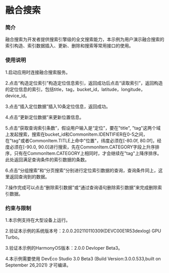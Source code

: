 # 融合搜索<a name="ZH-CN_TOPIC_0000001179782481"></a>

### 简介<a name="section104mcpsimp"></a>

融合搜索为开发者提供搜索引擎级的全文搜索能力，本示例为用户演示融合搜索的索引构造、索引数据插入、更新、删除和搜索等常用接口的使用。

### 使用说明<a name="section107mcpsimp"></a>

1.启动应用时连接融合搜索服务。

2.点击“构造定位索引”构造定位信息索引，返回成功后点击“读取索引”，返回构造的定位信息的索引，包括title，tag，bucket\_id，latitude，longitude，device\_id。

3.点击“插入定位数据”插入10条定位信息，返回成功。

4.点击“更新定位数据”来更新位置信息。

5.点击“获取查询索引条数”，假设用户输入是“定位”，要在"title", "tag"这两个域上发起搜索，搜索在bucket\_id和CommonItem.IDENTIFIER在0-5之间，在"tag"或者CommonItem.TITLE上命中"位置"，纬度必须在\[-80.0f, 80.0f\]，经度必须在\[-90.0, 90.0\]进行搜索，先在CommonItem.CATEGORY字段上升序排序，只有在CommonItem.CATEGORY上相同时，才会继续在"tag"上降序排序。此处返回满足查询条件的索引数据的条数。

6.点击“分组搜索”和“分页搜索”分别进行定位索引数据的查询，查询条件同上，这里返回查询到的数据。

7.操作完成可以点击“删除索引数据”或“通过查询语句删除索引数据”来完成删除索引数据。

### 约束与限制<a name="section110mcpsimp"></a>

1.本示例支持在大型设备上运行。

2.验证本示例的系统版本号：2.0.0.202110110309(DEVC00E1R53dexlog) GPU Turbo。

3.验证本示例的HarmonyOS版本：2.0.0 Devloper Beta3。

4.本示例需要使用 DevEco Studio 3.0 Beta3 (Build Version:3.0.0.533,built on September 26,2021) 才可编译。


